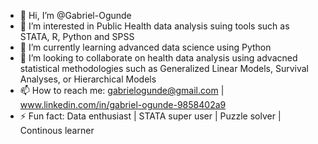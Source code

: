 - 👋 Hi, I’m @Gabriel-Ogunde
- 👀 I’m interested in Public Health data analysis suing tools such as STATA, R, Python and SPSS
- 🌱 I’m currently learning advanced data science using Python
- 💞️ I’m looking to collaborate on health data analysis using advacned statistical methodologies such as Generalized Linear Models, Survival Analyses, or Hierarchical Models
- 📫 How to reach me: gabrielogunde@gmail.com | www.linkedin.com/in/gabriel-ogunde-9858402a9
- ⚡ Fun fact: Data enthusiast | STATA super user | Puzzle solver | Continous learner

<!---
Gabriel-Ogunde/Gabriel-Ogunde is a ✨ special ✨ repository because its `README.md` (this file) appears on your GitHub profile.
You can click the Preview link to take a look at your changes.
--->
